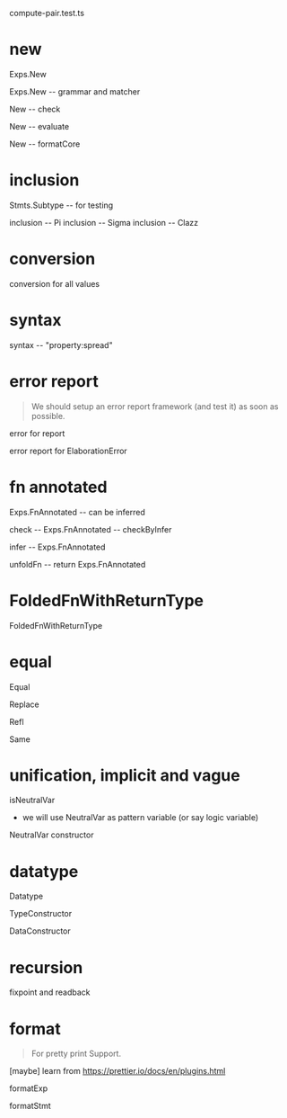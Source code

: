 compute-pair.test.ts

# new

Exps.New

Exps.New -- grammar and matcher

New -- check

New -- evaluate

New -- formatCore

# inclusion

Stmts.Subtype -- for testing

inclusion -- Pi
inclusion -- Sigma
inclusion -- Clazz

# conversion

conversion for all values

# syntax

syntax -- "property:spread"

# error report

> We should setup an error report framework (and test it) as soon as possible.

error for report

error report for ElaborationError

# fn annotated

Exps.FnAnnotated -- can be inferred

check -- Exps.FnAnnotated -- checkByInfer

infer -- Exps.FnAnnotated

unfoldFn -- return Exps.FnAnnotated

# FoldedFnWithReturnType

FoldedFnWithReturnType

# equal

Equal

Replace

Refl

Same

# unification, implicit and vague

isNeutralVar

- we will use NeutralVar as pattern variable (or say logic variable)

NeutralVar constructor

# datatype

Datatype

TypeConstructor

DataConstructor

# recursion

fixpoint and readback

# format

> For pretty print Support.

[maybe] learn from https://prettier.io/docs/en/plugins.html

formatExp

formatStmt
